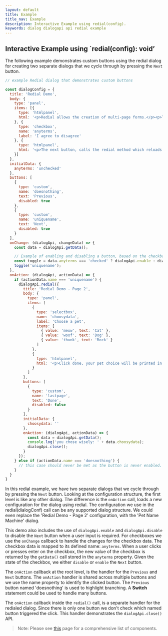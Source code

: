 ```yaml
---
layout: default
title: Example
title_nav: Example
description: Interactive Example using redial(config).
keywords: dialog dialogapi api redial example
---
```


## Interactive Example using `redial(config): void’

The following example demonstrates custom buttons using the redial dialog for creating two separate dialogs that we cycle through by pressing the `Next` button.

```js
// example Redial dialog that demonstrates custom buttons

const dialogConfig = {
  title: 'Redial Demo',
  body: {
    type: 'panel',
    items: [{
      type: 'htmlpanel',
      html: '<p>Redial allows the creation of multi-page forms.</p><p>The Next button has been configured to be disabled. When the <b>checkbox</b> is checked, the next button should be enabled</p>'
    }, {
      type: 'checkbox',
      name: 'anyterms',
      label: 'I agree to disagree'
    }, {
      type: 'htmlpanel',
      html: '<p>The next button, calls the redial method which reloads a new dialog in place</p><p>Press next to continue</p>'
    }]
  },
  initialData: {
    anyterms: 'unchecked'
  },
  buttons: [
    {
      type: 'custom',
      name: 'doesnothing',
      text: 'Previous',
      disabled: true
    },
    {
      type: 'custom',
      name: 'uniquename',
      text: 'Next',
      disabled: true
    }
  ],
  onChange: (dialogApi, changeData) => {
    const data = dialogApi.getData();

    // Example of enabling and disabling a button, based on the checkbox state.
    const toggle = data.anyterms === 'checked' ? dialogApi.enable : dialogApi.disable;
    toggle('uniquename');
  },
  onAction: (dialogApi, actionData) => {
    if (actionData.name === 'uniquename') {
      dialogApi.redial({
        title: 'Redial Demo - Page 2',
        body: {
          type: 'panel',
          items: [
            {
              type: 'selectbox',
              name: 'choosydata',
              label: 'Choose a pet',
              items: [
                { value: 'meow', text: 'Cat' },
                { value: 'woof', text: 'Dog' },
                { value: 'thunk', text: 'Rock' }
              ]
            },
            {
              type: 'htmlpanel',
              html: '<p>Click done, your pet choice will be printed in the console.log and the dialog should close</p>'
            }
          ]
        },
        buttons: [
          {
            type: 'custom',
            name: 'lastpage',
            text: 'Done',
            disabled: false
          }
        ],
        initialData: {
          choosydata: ''
        },
        onAction: (dialogApi, actionData) => {
          const data = dialogApi.getData();
          console.log('you chose wisely: ' + data.choosydata);
          dialogApi.close();
        }
      });
    } else if (actionData.name === 'doesnothing') {
      // this case should never be met as the button is never enabled.
    }
  }
}
```

In this redial example, we have two separate dialogs that we cycle through by pressing the `Next` button.  Looking at the configuration structure, the first level is like any other dialog.
The difference is the `onAction` call, loads a new configuration for the dialog using redial.  The configuration we use in the redial(dialogConf) call can be any supported dialog structure.  We could even replace the 'Redial Demo - Page 2' configuration, with the 'Pet Name Machine' dialog.

This demo also includes the use of `dialogApi.enable` and `dialogApi.disable` to disable the `Next` button when a user input is required.  For checkboxes we use the `onChange` callback to handle the changes for the checkbox data.  The checkbox data is mapped to its defined name: `anyterms`.  When a user clicks or presses enter on the checkbox, the new value of the checkbox is returned by the `getData()` call stored in the `anyterms` property.  Given the state of the checkbox, we either `disable` or `enable` the `Next` button.

The `onAction` callback at the root level, is the handler for the `Previous` and `Next` buttons. The `onAction` handler is shared across multiple buttons and we use the name property to identify the clicked button.  The `Previous` button named 'doesnothing' is used to highlight branching.  A **Switch** statement could be used to handle many buttons.

The `onAction` callback inside the `redial()` call, is a separate handler for the redialed dialog.  Since there is only one button we don't check which named button triggered the click.
This handler demonstrates the `dialogApi.close()` API.

> Note: Please see [this]({{site.baseurl}}/api-reference-guide/dialog/dialogcomponent) page for a comprehensive list of components.
